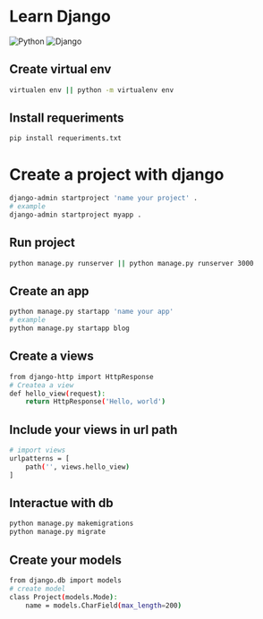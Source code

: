 # Learn Django 
![Python](https://img.shields.io/badge/Python-FFD43B?style=for-the-badge&logo=python&logoColor=blue)
![Django](https://img.shields.io/badge/Django-092E20?style=for-the-badge&logo=django&logoColor=green)
## Create virtual env 
```bash
virtualen env || python -m virtualenv env
```

## Install requeriments 
```bash
pip install requeriments.txt 
```
# Create a project with django
```bash
django-admin startproject 'name your project' . 
# example
django-admin startproject myapp . 
```
## Run project 
```bash
python manage.py runserver || python manage.py runserver 3000
```
## Create an app
```bash
python manage.py startapp 'name your app'
# example
python manage.py startapp blog
```
## Create a views 
```bash
from django-http import HttpResponse
# Createa a view
def hello_view(request):
    return HttpResponse('Hello, world')
```
## Include your views in url path 
```bash
# import views
urlpatterns = [
    path('', views.hello_view)
]
```
## Interactue with db
```bash
python manage.py makemigrations
python manage.py migrate
```
## Create your models
```bash
from django.db import models
# create model
class Project(models.Mode):
    name = models.CharField(max_length=200)
    
```
